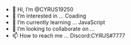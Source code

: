 - 👋 Hi, I’m @CYRUS19250
- 👀 I’m interested in ... Coading 
- 🌱 I’m currently learning ... JavaScript
- 💞️ I’m looking to collaborate on ...
- 📫 How to reach me ... Discord:CYЯUS#7777
<!---
CYRUS19250/CYRUS19250 is a ✨ special ✨ repository because its `README.md` (this file) appears on your GitHub profile.
You can click the Preview link to take a look at your changes.
--->
